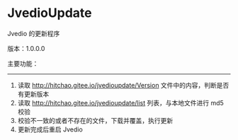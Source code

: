 ﻿# JvedioUpdate

Jvedio 的更新程序

版本：1.0.0.0

主要功能：

---

1. 读取 http://hitchao.gitee.io/jvedioupdate/Version 文件中的内容，判断是否有更新版本
2. 读取 http://hitchao.gitee.io/jvedioupdate/list 列表，与本地文件进行 md5 校验
3. 校验不一致的或者不存在的文件，下载并覆盖，执行更新
4. 更新完成后重启 Jvedio